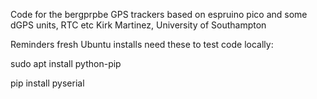 Code for the bergprpbe GPS trackers based on espruino pico
and some dGPS units, RTC etc
Kirk Martinez, University of Southampton

Reminders
fresh Ubuntu installs need these to test code locally:

sudo apt install python-pip

pip install pyserial
